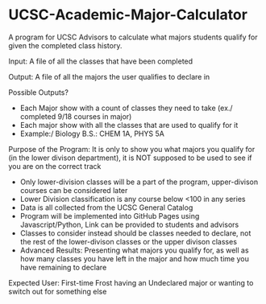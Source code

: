 # UCSC-Academic-Major-Calculator
A program for UCSC Advisors to calculate what majors students qualify for given the completed class history.

Input: A file of all the classes that have been completed

Output: A file of all the majors the user qualifies to declare in

Possible Outputs?
- Each Major show with a count of classes they need to take (ex./ completed 9/18 courses in major)
- Each major show with all the classes that are used to qualify for it
- Example:/ Biology B.S.: CHEM 1A, PHYS 5A

Purpose of the Program:
It is only to show you what majors you qualify for (in the lower divison department), it is NOT supposed to be used to see if you are on the correct track

- Only lower-division classes will be a part of the program, upper-divison courses can be considered later
- Lower Division classification is any course below <100 in any series
- Data is all collected from the UCSC General Catalog
- Program will be implemented into GitHub Pages using Javascript/Python, Link can be provided to students and
advisors 
- Classes to consider instead should be classes needed to declare, not the rest of the lower-divison classes
or the upper divison classes
- Advanced Results: Presenting what majors you qualify for, as well as how many classes you have left in the major
and how much time you have remaining to declare

Expected User:
First-time Frost having an Undeclared major or wanting to switch out for something else